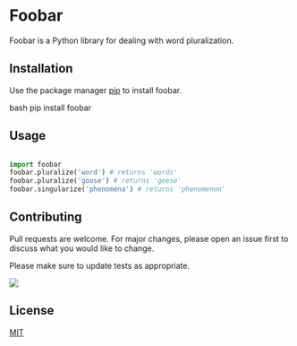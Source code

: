 # Foobar

Foobar is a Python library for dealing with word pluralization.

## Installation

Use the package manager [pip](https://pip.pypa.io/en/stable/) to install foobar.

bash
pip install foobar


## Usage

````python

import foobar
foobar.pluralize('word') # returns 'words'
foobar.pluralize('goose') # returns 'geese'
foobar.singularize('phenomena') # returns 'phenomenon'
````


## Contributing
Pull requests are welcome. For major changes, please open an issue first to discuss what you would like to change.

Please make sure to update tests as appropriate.

![](vc-lab2/server.jpng)

## License
[MIT](https://choosealicense.com/licenses/mit/)